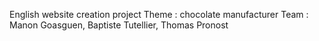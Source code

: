 English website creation project 
Theme : chocolate manufacturer 
Team : Manon Goasguen, Baptiste Tutellier, Thomas Pronost
